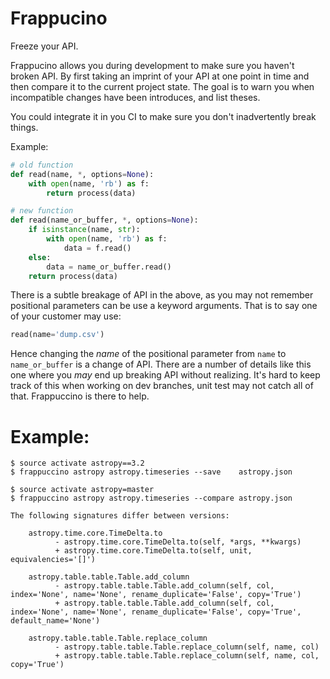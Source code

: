 # Frappucino

Freeze your API.

Frappucino allows you during development to make sure you haven't broken API. By
first taking an imprint of your API at one point in time and then compare it to
the current project state. The goal is to warn you when incompatible changes
have been introduces, and list theses.

You could integrate it in you CI to make sure you don't inadvertently break
things.

Example:

```python
# old function
def read(name, *, options=None):
    with open(name, 'rb') as f:
        return process(data)

# new function
def read(name_or_buffer, *, options=None):
    if isinstance(name, str):
        with open(name, 'rb') as f:
            data = f.read()
    else:
        data = name_or_buffer.read()
    return process(data)
```

There is a subtle breakage of API in the above, as you may not remember
positional parameters can be use a keyword arguments. That is to say one of your customer may use:

```python
read(name='dump.csv')
```

Hence changing the _name_ of the positional parameter from `name` to
`name_or_buffer` is a change of API. There are a number of details like this one
where you _may_ end up breaking API without realizing. It's hard to keep track
of this when working on dev branches, unit test may not catch all of that.
Frappuccino is there to help.


# Example:


```
$ source activate astropy==3.2
$ frappuccino astropy astropy.timeseries --save    astropy.json

$ source activate astropy=master
$ frappuccino astropy astropy.timeseries --compare astropy.json

The following signatures differ between versions:

    astropy.time.core.TimeDelta.to
          - astropy.time.core.TimeDelta.to(self, *args, **kwargs)
          + astropy.time.core.TimeDelta.to(self, unit, equivalencies='[]')

    astropy.table.table.Table.add_column
          - astropy.table.table.Table.add_column(self, col, index='None', name='None', rename_duplicate='False', copy='True')
          + astropy.table.table.Table.add_column(self, col, index='None', name='None', rename_duplicate='False', copy='True', default_name='None')

    astropy.table.table.Table.replace_column
          - astropy.table.table.Table.replace_column(self, name, col)
          + astropy.table.table.Table.replace_column(self, name, col, copy='True')
```
